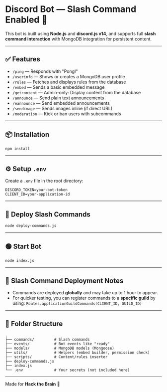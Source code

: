 # Discord Bot — Slash Command Enabled 🚀

This bot is built using **Node.js** and **discord.js v14**, and supports full **slash command interaction** with MongoDB integration for persistent content.

---

## ✅ Features

- `/ping` — Responds with "Pong!"
- `/userinfo` — Shows or creates a MongoDB user profile
- `/rules` — Fetches and displays rules from the database
- `/embed` — Sends a basic embedded message
- `/getcontent` — Admin-only: Display content from the database
- `/announce` — Send plain text announcements
- `/eannounce` — Send embedded announcements
- `/sendimage` — Sends images inline (if direct URL)
- `/moderation` — Kick or ban users with subcommands

---

## 📦 Installation

```bash
npm install
```

---

## ⚙️ Setup `.env`

Create a `.env` file in the root directory:

```
DISCORD_TOKEN=your-bot-token
CLIENT_ID=your-application-id
```

---

## 🚀 Deploy Slash Commands

```bash
node deploy-commands.js
```

---

## 🟢 Start Bot

```bash
node index.js
```

---

## 🧠 Slash Command Deployment Notes

- Commands are deployed **globally** and may take up to 1 hour to appear.
- For quicker testing, you can register commands to a **specific guild** by using:
  `Routes.applicationGuildCommands(CLIENT_ID, GUILD_ID)`

---

## 📁 Folder Structure

```
.
├── commands/         # Slash commands
├── events/           # Bot events like "ready"
├── models/           # MongoDB models (Mongoose)
├── utils/            # Helpers (embed builder, permission check)
├── scripts/          # Content/rules inserter
├── deploy-commands.js
├── index.js
└── .env              # Your secrets (not included here)
```

---

Made for **Hack the Brain** 🧠
